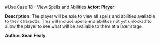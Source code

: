 #Use Case 18 – View Spells and Abilities
**Actor: Player**

**Description:** The player will be able to view all spells and abilities available to their character. This will include spells and abilities not yet unlocked to allow the player to see what will be available to them at a later stage.

**Author: Sean Healy**
